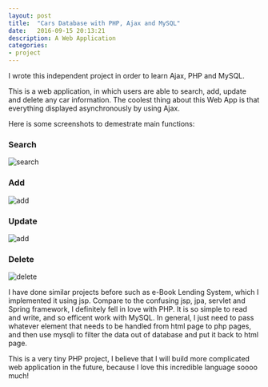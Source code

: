 ```yaml
---
layout: post
title:  "Cars Database with PHP, Ajax and MySQL"
date:   2016-09-15 20:13:21
description: A Web Application
categories:
- project
---
```


I wrote this independent project in order to learn Ajax, PHP and MySQL. 

This is a web application, in which users are able to search, add, update and delete any car information. The coolest thing about this Web App is that everything displayed asynchronously by using Ajax. 

Here is some screenshots to demestrate main functions:

### Search
![search]({{site.baseurl}}/cars_database/search.png)

### Add
![add]({{site.baseurl}}/cars_database/add.png)

### Update
![add]({{site.baseurl}}/cars_database/add.png)

### Delete
![delete]({{site.baseurl}}/cars_database/delete.png)

I have done similar projects before such as e-Book Lending System, which I implemented it using jsp. Compare to the confusing jsp, jpa, servlet and Spring framework, I definitely fell in love with PHP. It is so simple to read and write, and so efficent work with MySQL. In general, I just need to pass whatever element that needs to be handled from html page to php pages, and then use mysqli to filter the data out of database and put it back to html page. 

This is a very tiny PHP project, I believe that I will build more complicated web application in the future, because I love this incredible language soooo much!

